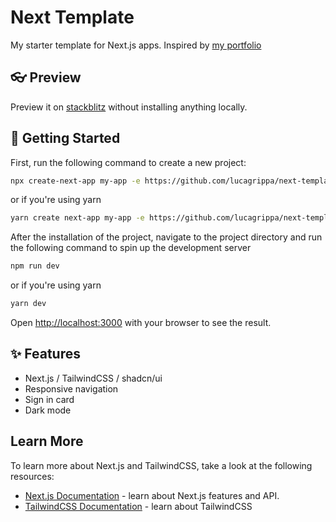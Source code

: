 # Next Template

My starter template for Next.js apps. Inspired by [my portfolio](https://lucagrippa.io)

## 👓 Preview

Preview it on [stackblitz](https://stackblitz.com/github/lucagrippa/next-template) without installing anything locally.

## 🚀 Getting Started

First, run the following command to create a new project:

```bash
npx create-next-app my-app -e https://github.com/lucagrippa/next-template
```

or if you're using yarn

```bash
yarn create next-app my-app -e https://github.com/lucagrippa/next-template
```

After the installation of the project, navigate to the project directory and run the following command to spin up the development server

```bash
npm run dev
```

or if you're using yarn

```bash
yarn dev
```

Open [http://localhost:3000](http://localhost:3000) with your browser to see the result.

## ✨ Features

- Next.js / TailwindCSS / shadcn/ui
- Responsive navigation
- Sign in card
- Dark mode


## Learn More

To learn more about Next.js and TailwindCSS, take a look at the following resources:

- [Next.js Documentation](https://nextjs.org/docs) - learn about Next.js features and API.
- [TailwindCSS Documentation](https://v2.tailwindcss.com/docs) - learn about TailwindCSS